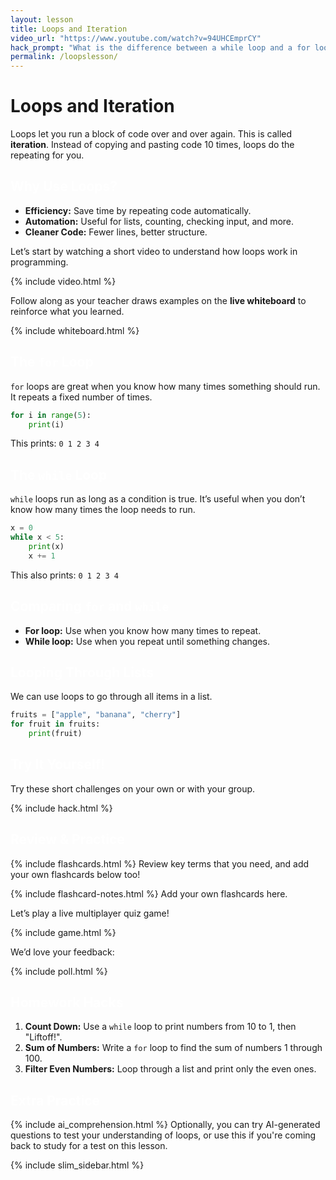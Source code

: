 ```yaml
---
layout: lesson
title: Loops and Iteration
video_url: "https://www.youtube.com/watch?v=94UHCEmprCY"
hack_prompt: "What is the difference between a while loop and a for loop?"
permalink: /loopslesson/
---
```


# Loops and Iteration

Loops let you run a block of code over and over again. This is called **iteration**. Instead of copying and pasting code 10 times, loops do the repeating for you.

## Why Use Loops?

- **Efficiency:** Save time by repeating code automatically.
- **Automation:** Useful for lists, counting, checking input, and more.
- **Cleaner Code:** Fewer lines, better structure.

Let’s start by watching a short video to understand how loops work in programming.

{% include video.html %}

Follow along as your teacher draws examples on the **live whiteboard** to reinforce what you learned.

{% include whiteboard.html %}

## The `for` Loop

`for` loops are great when you know how many times something should run. It repeats a fixed number of times.

```python
for i in range(5):
    print(i)
```

This prints: `0 1 2 3 4`

## The `while` Loop

`while` loops run as long as a condition is true. It’s useful when you don’t know how many times the loop needs to run.

```python
x = 0
while x < 5:
    print(x)
    x += 1
```

This also prints: `0 1 2 3 4`

## Comparing `for` and `while`

- **For loop:** Use when you know how many times to repeat.
- **While loop:** Use when you repeat until something changes.

## Looping Through Lists

We can use loops to go through all items in a list.

```python
fruits = ["apple", "banana", "cherry"]
for fruit in fruits:
    print(fruit)
```

## Try It Yourself!

Try these short challenges on your own or with your group.

{% include hack.html %}

## Review & Practice

{% include flashcards.html %}
Review key terms that you need, and add your own flashcards below too!

{% include flashcard-notes.html %}
Add your own flashcards here.

Let’s play a live multiplayer quiz game!

{% include game.html %}

We’d love your feedback:

{% include poll.html %}

## Homework Hacks

1. **Count Down:** Use a `while` loop to print numbers from 10 to 1, then "Liftoff!".
2. **Sum of Numbers:** Write a `for` loop to find the sum of numbers 1 through 100.
3. **Filter Even Numbers:** Loop through a list and print only the even ones.

## Extra Practice

{% include ai_comprehension.html %}
Optionally, you can try AI-generated questions to test your understanding of loops, or use this if you're coming back to study for a test on this lesson.

{% include slim_sidebar.html %}

<style>
  h2 {
    color: white;
  }
</style>